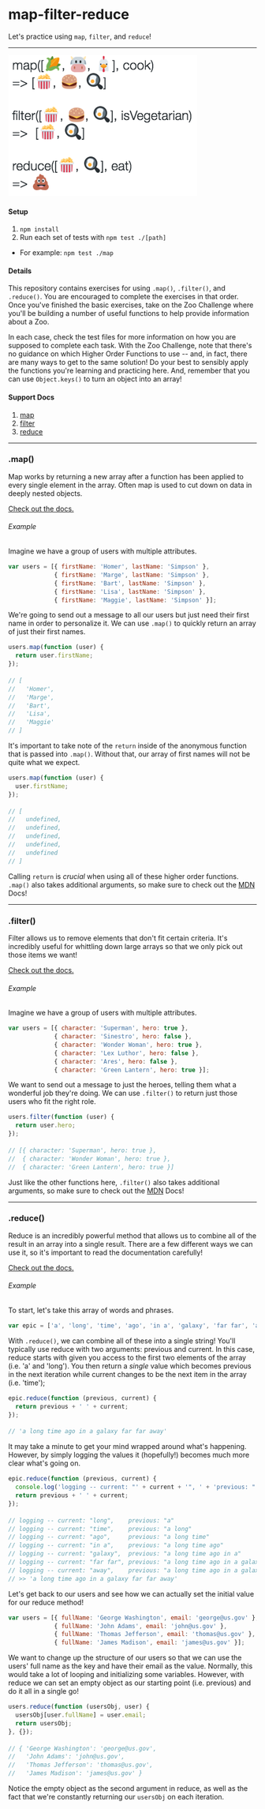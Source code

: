 # map-filter-reduce

Let's practice using `map`, `filter`, and `reduce`!

* * *

![map filter reduce in a tweet](./map-filter-reduce.png)

#### Setup

1. `npm install`
1. Run each set of tests with `npm test ./[path]`
  * For example: `npm test ./map`

#### Details

This repository contains exercises for using `.map()`, `.filter()`, and `.reduce()`. You are encouraged to complete the exercises in that order. Once you've finished the basic exercises, take on the Zoo Challenge where you'll be building a number of useful functions to help provide information about a Zoo.

In each case, check the test files for more information on how you are supposed to complete each task. With the Zoo Challenge, note that there's no guidance on which Higher Order Functions to use -- and, in fact, there are many ways to get to the same solution! Do your best to sensibly apply the functions you're learning and practicing here. And, remember that you can use `Object.keys()` to turn an object into an array!

#### Support Docs

1. [map](#map)
1. [filter](#filter)
1. [reduce](#reduce)

* * *

### .map()

Map works by returning a new array after a function has been applied to every single element in the array. Often map is used to cut down on data in deeply nested objects.

[Check out the docs.](https://developer.mozilla.org/en-US/docs/Web/JavaScript/Reference/Global_Objects/Array/map)

###### Example

Imagine we have a group of users with multiple attributes.

```javascript
var users = [{ firstName: 'Homer', lastName: 'Simpson' },
             { firstName: 'Marge', lastName: 'Simpson' },
             { firstName: 'Bart', lastName: 'Simpson' },
             { firstName: 'Lisa', lastName: 'Simpson' },
             { firstName: 'Maggie', lastName: 'Simpson' }];
```

We're going to send out a message to all our users but just need their first name in order to personalize it. We can use `.map()` to quickly return an array of just their first names.

```javascript
users.map(function (user) {
  return user.firstName;
});

// [
//   'Homer',
//   'Marge',
//   'Bart',
//   'Lisa',
//   'Maggie'
// ]
```

It's important to take note of the `return` inside of the anonymous function that is passed into `.map()`. Without that, our array of first names will not be quite what we expect.

```javascript
users.map(function (user) {
  user.firstName;
});

// [
//   undefined,
//   undefined,
//   undefined,
//   undefined,
//   undefined
// ]
```

Calling `return` is *crucial* when using all of these higher order functions. `.map()` also takes additional arguments, so make sure to check out the [MDN](https://developer.mozilla.org/en-US/docs/Web/JavaScript/Reference/Global_Objects/Array/map) Docs!

* * *

### .filter()

Filter allows us to remove elements that don't fit certain criteria. It's incredibly useful for whittling down large arrays so that we only pick out those items we want!

[Check out the docs.](https://developer.mozilla.org/en-US/docs/Web/JavaScript/Reference/Global_Objects/Array/filter)

###### Example

Imagine we have a group of users with multiple attributes.

```javascript
var users = [{ character: 'Superman', hero: true },
             { character: 'Sinestro', hero: false },
             { character: 'Wonder Woman', hero: true },
             { character: 'Lex Luthor', hero: false },
             { character: 'Ares', hero: false },
             { character: 'Green Lantern', hero: true }];
```

We want to send out a message to just the heroes, telling them what a wonderful job they're doing. We can use `.filter()` to return just those users who fit the right role.

```javascript
users.filter(function (user) {
  return user.hero;
});

// [{ character: 'Superman', hero: true },
//  { character: 'Wonder Woman', hero: true },
//  { character: 'Green Lantern', hero: true }]
```

Just like the other functions here, `.filter()` also takes additional arguments, so make sure to check out the [MDN](https://developer.mozilla.org/en-US/docs/Web/JavaScript/Reference/Global_Objects/Array/filter) Docs!

* * *

### .reduce()

Reduce is an incredibly powerful method that allows us to combine all of the result in an array into a single result. There are a few different ways we can use it, so it's important to read the documentation carefully!

[Check out the docs.](https://developer.mozilla.org/en-US/docs/Web/JavaScript/Reference/Global_Objects/Array/reduce)

###### Example

To start, let's take this array of words and phrases.

```javascript
var epic = ['a', 'long', 'time', 'ago', 'in a', 'galaxy', 'far far', 'away'];
```

With `.reduce()`, we can combine all of these into a single string! You'll typically use reduce with two arguments: previous and current. In this case, reduce starts with given you access to the first two elements of the array (i.e. 'a' and 'long'). You then return a *single* value which becomes previous in the next iteration while current changes to be the next item in the array (i.e. 'time');

```javascript
epic.reduce(function (previous, current) {
  return previous + ' ' + current;
});

// 'a long time ago in a galaxy far far away'
```

It may take a minute to get your mind wrapped around what's happening. However, by simply logging the values it (hopefully!) becomes much more clear what's going on.

```javascript
epic.reduce(function (previous, current) {
  console.log('logging -- current: "' + current + '", ' + 'previous: "' + previous + '"');
  return previous + ' ' + current;
});

// logging -- current: "long",    previous: "a"
// logging -- current: "time",    previous: "a long"
// logging -- current: "ago",     previous: "a long time"
// logging -- current: "in a",    previous: "a long time ago"
// logging -- current: "galaxy",  previous: "a long time ago in a"
// logging -- current: "far far", previous: "a long time ago in a galaxy"
// logging -- current: "away",    previous: "a long time ago in a galaxy far far"
// >> 'a long time ago in a galaxy far far away'
```

Let's get back to our users and see how we can actually set the initial value for our reduce method!

```javascript
var users = [{ fullName: 'George Washington', email: 'george@us.gov' },
             { fullName: 'John Adams', email: 'john@us.gov' },
             { fullName: 'Thomas Jefferson', email: 'thomas@us.gov' },
             { fullName: 'James Madison', email: 'james@us.gov' }];
```

We want to change up the structure of our users so that we can use the users' full name as the key and have their email as the value. Normally, this would take a lot of looping and initializing some variables. However, with reduce we can set an empty object as our starting point (i.e. previous) and do it all in a single go!

```javascript
users.reduce(function (usersObj, user) {
  usersObj[user.fullName] = user.email;
  return usersObj;
}, {});

// { 'George Washington': 'george@us.gov',
//   'John Adams': 'john@us.gov',
//   'Thomas Jefferson': 'thomas@us.gov',
//   'James Madison': 'james@us.gov' }
```

Notice the empty object as the second argument in reduce, as well as the fact that we're constantly returning our `usersObj` on each iteration.

